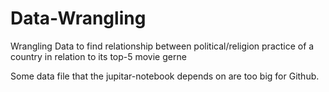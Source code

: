 # Data-Wrangling
Wrangling Data to find relationship between political/religion practice of a country in relation to its top-5 movie gerne 

Some data file that the jupitar-notebook depends on are too big for Github. 
